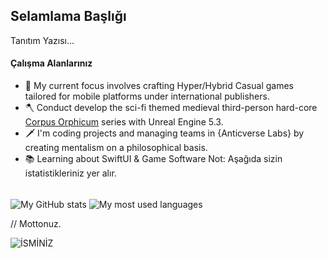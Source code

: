 ## Selamlama Başlığı
Tanıtım Yazısı...

#### Çalışma Alanlarınız
- 📱 My current focus involves crafting Hyper/Hybrid Casual games tailored for mobile platforms under international publishers.
- 🪓 Conduct develop the sci-fi themed medieval third-person hard-core [Corpus Orphicum](https://www.instagram.com/corpusorphicum) series with Unreal Engine 5.3.
- 🗡️ I'm coding projects and managing teams in {Anticverse Labs} by creating mentalism on a philosophical basis.
- 📚 Learning about SwiftUI & Game Software
Not: Aşağıda sizin istatistikleriniz yer alır.

<br>
<span><img src="https://github-readme-stats.vercel.app/api?username=İSMİNİZ&theme=transparent&hide_border=true&hide=issues&show_icons=true&include_all_commits=true" alt="My GitHub stats" align="center"></span>
<span><img src="https://github-readme-stats.vercel.app/api/top-langs?username=İSMİNİZ&theme=transparent&hide_border=true&hide=html&layout=compact&langs_count=6&card_width=275" alt="My most used languages" align="center"></span>
<br>

// Mottonuz.
<p align="left"> <img src="https://komarev.com/ghpvc/?username=emirhangungormez&label=Profile%20Views&color=0e75b6&style=flat" alt="İSMİNİZ" /> </p>
